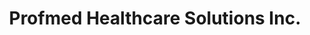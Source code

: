 ---
title: "Profmed Healthcare Solutions Inc."
url: /vaughan/profmed-healthcare-solutions-inc/
shop: medical supply
---